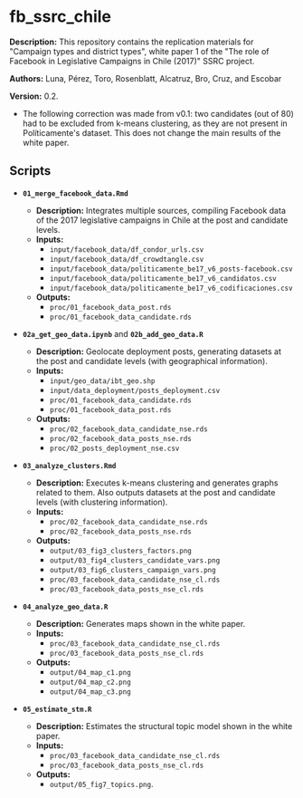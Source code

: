 # fb_ssrc_chile

**Description:** This repository contains the replication materials for "Campaign types and district types", white paper 1 of the "The role of Facebook in Legislative Campaigns in Chile (2017)" SSRC project. 

**Authors:** Luna, Pérez, Toro, Rosenblatt, Alcatruz, Bro, Cruz, and Escobar

**Version:** 0.2. 
  + The following correction was made from v0.1: two candidates (out of 80) had to be excluded from k-means clustering, as they are not present in Políticamente's dataset. This does not change the main results of the white paper.


## Scripts


- **`01_merge_facebook_data.Rmd`**
  + **Description:** Integrates multiple sources, compiling Facebook data of the 2017 legislative campaigns in Chile at the post and candidate levels.
  + **Inputs:** 
    + `input/facebook_data/df_condor_urls.csv`
    + `input/facebook_data/df_crowdtangle.csv`
    + `input/facebook_data/politicamente_be17_v6_posts-facebook.csv`
    + `input/facebook_data/politicamente_be17_v6_candidatos.csv`
    + `input/facebook_data/politicamente_be17_v6_codificaciones.csv`
  + **Outputs:** 
    + `proc/01_facebook_data_post.rds`
    + `proc/01_facebook_data_candidate.rds`

- **`02a_get_geo_data.ipynb`** and **`02b_add_geo_data.R`**
  + **Description:** Geolocate deployment posts, generating datasets at the post and candidate levels (with geographical information).
  + **Inputs:** 
    + `input/geo_data/ibt_geo.shp`
    + `input/data_deployment/posts_deployment.csv`
    + `proc/01_facebook_data_candidate.rds`
    + `proc/01_facebook_data_post.rds`
  + **Outputs:** 
    + `proc/02_facebook_data_candidate_nse.rds`
    + `proc/02_facebook_data_posts_nse.rds`
    + `proc/02_posts_deployment_nse.csv`
- **`03_analyze_clusters.Rmd`**
  + **Description:** Executes k-means clustering and generates graphs related to them. Also outputs datasets at the post and candidate levels (with clustering information).
  + **Inputs:** 
    + `proc/02_facebook_data_candidate_nse.rds`
    + `proc/02_facebook_data_posts_nse.rds`
  + **Outputs:**
    + `output/03_fig3_clusters_factors.png` 
    + `output/03_fig4_clusters_candidate_vars.png` 
    + `output/03_fig6_clusters_campaign_vars.png`
    + `proc/03_facebook_data_candidate_nse_cl.rds`
    + `proc/03_facebook_data_posts_nse_cl.rds`
- **`04_analyze_geo_data.R`**
  + **Description:** Generates maps shown in the white paper.
  + **Inputs:** 
    + `proc/03_facebook_data_candidate_nse_cl.rds`
    + `proc/03_facebook_data_posts_nse_cl.rds`
  + **Outputs:** 
    + `output/04_map_c1.png`
    + `output/04_map_c2.png`
    + `output/04_map_c3.png`
- **`05_estimate_stm.R`**
  + **Description:** Estimates the structural topic model shown in the white paper.
  + **Inputs:** 
    + `proc/03_facebook_data_candidate_nse_cl.rds`
    + `proc/03_facebook_data_posts_nse_cl.rds`
  + **Outputs:** 
    + `output/05_fig7_topics.png`.
